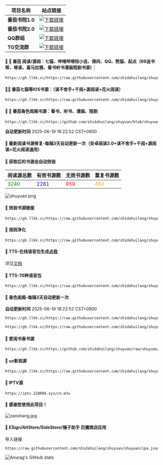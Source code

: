 | **项目名称** | **站点链接**                                                                                     |
|--------------|--------------------------------------------------------------------------------------------------|
| **番茄书院1.0** | [![下载链接](https://img.shields.io/badge/下载-链接-blueviolet.svg?logo=hack-the-box)](https://api.doubi.tk) |
| **番茄书院2.0** | [![下载链接](https://img.shields.io/badge/下载-链接-blueviolet.svg?logo=hack-the-box)](https://20.langge.tk) |
| **QQ群组**   | [![下载链接](https://img.shields.io/badge/下载-链接-blueviolet.svg?logo=hack-the-box)](https://qm.qq.com/q/Bvrs8BPqLY) |
| **TG交流群** | [![下载链接](https://img.shields.io/badge/下载-链接-blueviolet.svg?logo=hack-the-box)](https://t.me/dahuilang888) |

#### 🚩 🍅 番茄 阅读/源阅：七猫、哔哩哔哩轻小说、得间、QQ、熊猫、起点（69追书帮、塔读、喜马拉雅、看书听书漫画短剧书源）：
```
https://gh.llkk.cc/https://raw.githubusercontent.com/shidahuilang/shuyuan/refs/heads/shuyuan/azyd.json
```
#### 🚩🍅 番茄七猫等IOS书源：（读不舍手+千阅+源阅读+花火阅读）
```
https://gh.llkk.cc/https://raw.githubusercontent.com/shidahuilang/shuyuan/refs/heads/shuyuan/cxyd.json
```
#### 🚩 🍅 番茄香色闺阁书源：看书、听书、漫画、短剧
```
https://gh.llkk.cc/https://github.com/shidahuilang/shuyuan/blob/shuyuan/%E5%A4%A7%E7%81%B0%E7%8B%BC%E8%9E%8D%E5%90%882.0.xbs
```
**自动更新时间** 2025-06-19 18:22:52 CST+0800
#### 🚩 最新阅读书源修复-每隔3天自动更新一次（安卓阅读3.0+读不舍手+千阅+源阅读+花火阅读通用）
#### 🚩 获取后的书源会自动效验

<!-- 更新位置开始 -->
| 阅读源总数 | 有效书源数 | 无效书源数 | 重复书源数 |
|------------|------------|------------|--------------|
| <span style="color:green;">3240</span> | <span style="color:blue;">2281</span> | <span style="color:red;">959</span> | <span style="color:orange;">483</span> |
<!-- 更新位置结束 -->
![shuyuan.png](icons/shuyuan.png)
#### 🚩 效验书源链接
```
https://gh.llkk.cc/https://raw.githubusercontent.com/shidahuilang/shuyuan/shuyuan/good.json
```

#### 🚩 规则净化
```
https://gh.llkk.cc/https://raw.githubusercontent.com/shidahuilang/shuyuan/shuyuan/jinghua.json
```
#### 🚩 TTS-在线语音包生成[点我](https://tts.228088.xyz)
详见[文档](https://github.com/shidahuilang/shuyuan/blob/shuyuan/doc.md)
#### 🚩 TTS-70种语音包
```
https://gh.llkk.cc/https://raw.githubusercontent.com/shidahuilang/shuyuan/shuyuan/tts.json
```

#### 🚩 香色闺阁-每隔3天自动更新一次

**自动更新时间** 2025-06-19 18:22:52 CST+0800
 ``` bash
https://gh.llkk.cc/https://raw.githubusercontent.com/shidahuilang/shuyuan/shuyuan/sourceModelList.xbs
 ``` 
 ``` bash
https://gh.llkk.cc/https://raw.githubusercontent.com/shidahuilang/shuyuan/shuyuan/xsreader/new/resources.txt
 ```
#### 🚩 爱阅书香书源
 ``` bash
https://gh.llkk.cc/https://github.com/shidahuilang/shuyuan/raw/shuyuan/aiyueshuxiang.ibs
 ```
#### 🚩 uz影视源
```
https://gh.llkk.cc/https://raw.githubusercontent.com/shidahuilang/shuyuan/shuyuan/UZ.json
```
#### 🚩 IPTV源
 ```
https://iptv.228088.xyz/cn.m3u
 ```
#### 🚩 感谢您使用此项目！
![zanshang.jpg](icons/zanshang.jpg)

#### 🚩 ESign/AltStore/SideStore/锤子助手 巨魔商店应用
导入链接
```
https://raw.githubusercontent.com/shidahuilang/shuyuan/shuyuan/ipa.json
```

<!-- [![Stargazers over time](https://starchart.cc/shidahuilang/shuyuan.svg)](https://starchart.cc/shidahuilang/shuyuan) -->
![Anurag's GitHub stats](https://github-readme-stats.vercel.app/api?username=shidahuilang&show_icons=true&theme=radical)
